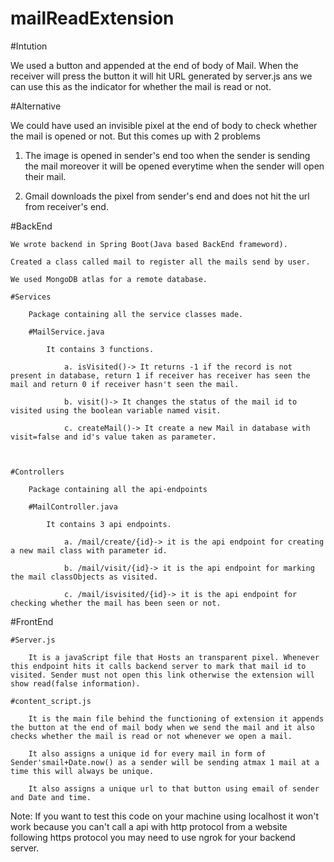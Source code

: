 # mailReadExtension

#Intution

We used a button and appended at the end of body of Mail. When the receiver will press the button it will hit URL generated by server.js ans we can use this as the indicator for whether the mail is read or not.



#Alternative

We could have used an invisible pixel at the end of body to check whether the mail is opened or not. But this comes up with 2 problems 

1. The image is opened in sender's end too when the sender is sending the mail moreover it will be opened everytime when the sender will open their mail.

2. Gmail downloads the pixel from sender's end and does not hit the url from receiver's end.



#BackEnd

    We wrote backend in Spring Boot(Java based BackEnd frameword).

    Created a class called mail to register all the mails send by user.

    We used MongoDB atlas for a remote database.

    #Services

        Package containing all the service classes made.

        #MailService.java

            It contains 3 functions.

                a. isVisited()-> It returns -1 if the record is not present in database, return 1 if receiver has receiver has seen the mail and return 0 if receiver hasn't seen the mail.

                b. visit()-> It changes the status of the mail id to visited using the boolean variable named visit.

                c. createMail()-> It create a new Mail in database with visit=false and id's value taken as parameter.



    #Controllers

        Package containing all the api-endpoints

        #MailController.java

            It contains 3 api endpoints.

                a. /mail/create/{id}-> it is the api endpoint for creating a new mail class with parameter id.

                b. /mail/visit/{id}-> it is the api endpoint for marking the mail classObjects as visited.

                c. /mail/isvisited/{id}-> it is the api endpoint for checking whether the mail has been seen or not.



#FrontEnd

    #Server.js

        It is a javaScript file that Hosts an transparent pixel. Whenever this endpoint hits it calls backend server to mark that mail id to visited. Sender must not open this link otherwise the extension will show read(false information).

    #content_script.js

        It is the main file behind the functioning of extension it appends the button at the end of mail body when we send the mail and it also checks whether the mail is read or not whenever we open a mail.

        It also assigns a unique id for every mail in form of Sender'smail+Date.now() as a sender will be sending atmax 1 mail at a time this will always be unique.

        It also assigns a unique url to that button using email of sender and Date and time.



Note: If you want to test this code on your machine using localhost it won't work because you can't call a api with http protocol from a website following https protocol you may need to use ngrok for your backend server.